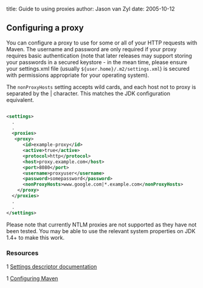 title: Guide to using proxies
author: Jason van Zyl
date: 2005-10-12

<!--
Licensed to the Apache Software Foundation (ASF) under one
or more contributor license agreements.  See the NOTICE file
distributed with this work for additional information
regarding copyright ownership.  The ASF licenses this file
to you under the Apache License, Version 2.0 (the
"License"); you may not use this file except in compliance
with the License.  You may obtain a copy of the License at

    http://www.apache.org/licenses/LICENSE-2.0

Unless required by applicable law or agreed to in writing,
software distributed under the License is distributed on an
"AS IS" BASIS, WITHOUT WARRANTIES OR CONDITIONS OF ANY
KIND, either express or implied.  See the License for the
specific language governing permissions and limitations
under the License.
-->
## Configuring a proxy

 You can configure a proxy to use for some or all of your HTTP requests with Maven. The username and password are only required if your proxy requires basic authentication (note that later releases may support storing your passwords in a secured keystore - in the mean time, please ensure your settings.xml file (usually `${user.home}/.m2/settings.xml`) is secured with permissions appropriate for your operating system).

 The `nonProxyHosts` setting accepts wild cards, and each host not to proxy is separated by the | character. This matches the JDK configuration equivalent.

```xml

<settings>
  .
  .
  <proxies>
   <proxy>
      <id>example-proxy</id>
      <active>true</active>
      <protocol>http</protocol>
      <host>proxy.example.com</host>
      <port>8080</port>
      <username>proxyuser</username>
      <password>somepassword</password>
      <nonProxyHosts>www.google.com|*.example.com</nonProxyHosts>
    </proxy>
  </proxies>
  .
  .
</settings>

```

 Please note that currently NTLM proxies are not supported as they have not been tested. You may be able to use the relevant system properties on JDK 1.4+ to make this work.

### Resources

 1 [Settings descriptor documentation](../../maven-settings/settings.html)

 1 [Configuring Maven](./guide-configuring-maven.html)
